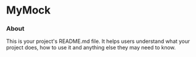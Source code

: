 MyMock
======

### About

This is your project's README.md file. It helps users understand what your
project does, how to use it and anything else they may need to know.